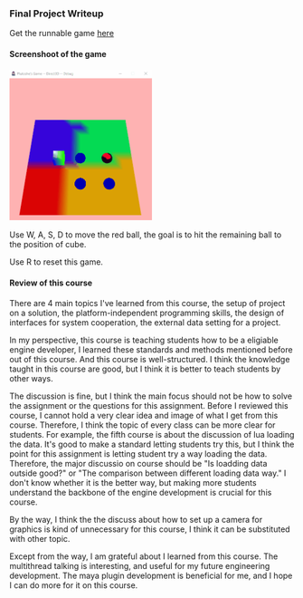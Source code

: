 ### Final Project Writeup

Get the runnable game [here](http://www.plutoshe.com/assets/download/Assignment9_MyGame_.zip)

#### Screenshoot of the game

<img src="/assets/content/blogs/assignments/eng2_finalproject_result.gif" width="50%" height="50%" style="margin:auto"/>

Use W, A, S, D to move the red ball, the goal is to hit the remaining ball to the position of cube.

Use R to reset this game.

#### Review of this course

There are 4 main topics I've learned from this course, the setup of project on a solution, the platform-independent programming skills, the design of interfaces for system cooperation, the external data setting for a project. 

In my perspective, this course is teaching students how to be a eligiable engine developer, I learned these standards and methods mentioned before out of this course. And this course is well-structured. I think the knowledge taught in this course are good, but I think it is better to teach students by other ways. 

The discussion is fine, but I think the main focus should not be how to solve the assignment or the questions for this assignment. Before I reviewed this course, I cannot hold a very clear idea and image of what I get from this course. Therefore, I think the topic of every class can be more clear for students. For example, the fifth course is about the discussion of lua loading the data. It's good to make a standard letting students try this, but I think the point for this assignment is letting student try a way loading the data. Therefore, the major discussio on course should be "Is loadding data outside good?" or "The comparison between different loading data way."  I don't know whether it is the better way, but making more students understand the backbone of the engine development is crucial for this course.

By the way, I think the the discuss about how to set up a camera for graphics is kind of unnecessary for this course, I think it can be substituted with other topic. 

Except from the way, I am grateful about I learned from this course. The multithread talking is interesting, and useful for my future engineering development. The maya plugin development is beneficial for me, and I hope I can do more for it on this course.





